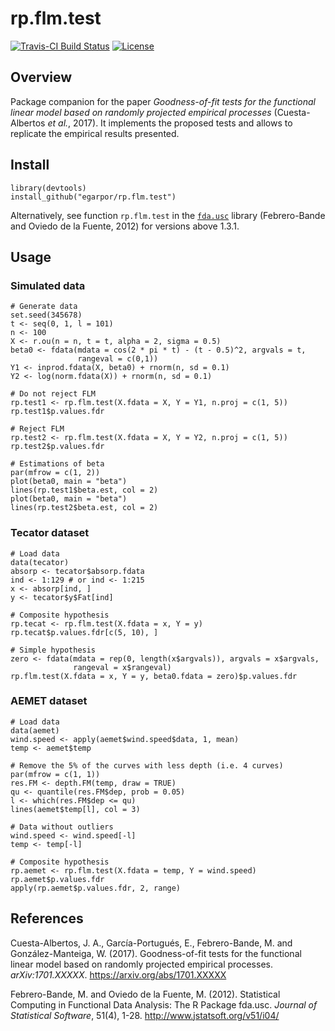 rp.flm.test
===========

[![Travis-CI Build Status](https://travis-ci.org/egarpor/rp.flm.test.svg?branch=master)](https://travis-ci.org/egarpor/rp.flm.test)
[![License](https://img.shields.io/badge/license-MIT%20License-brightgreen.svg)](https://opensource.org/licenses/MIT)

## Overview

Package companion for the paper *Goodness-of-fit tests for the functional linear model based on randomly projected empirical processes* (Cuesta-Albertos *et al.*, 2017). It implements the proposed tests and allows to replicate the empirical results presented.

## Install

```
library(devtools)
install_github("egarpor/rp.flm.test")
```

Alternatively, see function `rp.flm.test` in the [`fda.usc`](http://cran.r-project.org/web/packages/fda.usc/) library (Febrero-Bande and Oviedo de la Fuente, 2012) for versions above 1.3.1.

## Usage

### Simulated data
```
# Generate data
set.seed(345678)
t <- seq(0, 1, l = 101)
n <- 100
X <- r.ou(n = n, t = t, alpha = 2, sigma = 0.5)
beta0 <- fdata(mdata = cos(2 * pi * t) - (t - 0.5)^2, argvals = t,
               rangeval = c(0,1))
Y1 <- inprod.fdata(X, beta0) + rnorm(n, sd = 0.1)
Y2 <- log(norm.fdata(X)) + rnorm(n, sd = 0.1)

# Do not reject FLM
rp.test1 <- rp.flm.test(X.fdata = X, Y = Y1, n.proj = c(1, 5))
rp.test1$p.values.fdr

# Reject FLM
rp.test2 <- rp.flm.test(X.fdata = X, Y = Y2, n.proj = c(1, 5))
rp.test2$p.values.fdr

# Estimations of beta
par(mfrow = c(1, 2))
plot(beta0, main = "beta")
lines(rp.test1$beta.est, col = 2)
plot(beta0, main = "beta")
lines(rp.test2$beta.est, col = 2)
```

### Tecator dataset
```
# Load data
data(tecator)
absorp <- tecator$absorp.fdata
ind <- 1:129 # or ind <- 1:215
x <- absorp[ind, ]
y <- tecator$y$Fat[ind]

# Composite hypothesis
rp.tecat <- rp.flm.test(X.fdata = x, Y = y)
rp.tecat$p.values.fdr[c(5, 10), ]

# Simple hypothesis
zero <- fdata(mdata = rep(0, length(x$argvals)), argvals = x$argvals,
              rangeval = x$rangeval)
rp.flm.test(X.fdata = x, Y = y, beta0.fdata = zero)$p.values.fdr
```

### AEMET dataset
```
# Load data
data(aemet)
wind.speed <- apply(aemet$wind.speed$data, 1, mean)
temp <- aemet$temp

# Remove the 5% of the curves with less depth (i.e. 4 curves)
par(mfrow = c(1, 1))
res.FM <- depth.FM(temp, draw = TRUE)
qu <- quantile(res.FM$dep, prob = 0.05)
l <- which(res.FM$dep <= qu)
lines(aemet$temp[l], col = 3)

# Data without outliers
wind.speed <- wind.speed[-l]
temp <- temp[-l]

# Composite hypothesis
rp.aemet <- rp.flm.test(X.fdata = temp, Y = wind.speed)
rp.aemet$p.values.fdr
apply(rp.aemet$p.values.fdr, 2, range)
```

## References

Cuesta-Albertos, J. A., García-Portugués, E., Febrero-Bande, M. and González-Manteiga, W. (2017). Goodness-of-fit tests for the functional linear model based on randomly projected empirical processes. *arXiv:1701.XXXXX*. <https://arxiv.org/abs/1701.XXXXX>

Febrero-Bande, M. and Oviedo de la Fuente, M. (2012). Statistical Computing in Functional Data Analysis: The R Package fda.usc. *Journal of Statistical Software*, 51(4), 1-28. <http://www.jstatsoft.org/v51/i04/>


